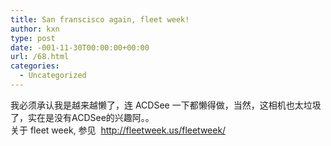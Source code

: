 ```yaml
---
title: San franscisco again, fleet week!
author: kxn
type: post
date: -001-11-30T00:00:00+00:00
url: /68.html
categories:
  - Uncategorized
---
```


<div>
  我必须承认我是越来越懒了，连 ACDSee 一下都懒得做，当然，这相机也太垃圾了，实在是没有ACDSee的兴趣阿。。
</div>

<div>
  关于 fleet week, 参见  <a href="http://fleetweek.us/fleetweek/">http://fleetweek.us/fleetweek/</a>
</div>
